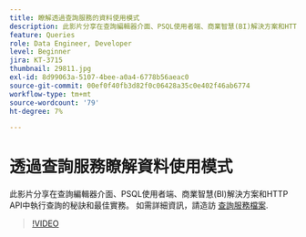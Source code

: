```yaml
---
title: 瞭解透過查詢服務的資料使用模式
description: 此影片分享在查詢編輯器介面、PSQL使用者端、商業智慧(BI)解決方案和HTTP API中執行查詢的秘訣和最佳實務。
feature: Queries
role: Data Engineer, Developer
level: Beginner
jira: KT-3715
thumbnail: 29811.jpg
exl-id: 8d99063a-5107-4bee-a0a4-6778b56aeac0
source-git-commit: 00ef0f40fb3d82f0c06428a35c0e402f46ab6774
workflow-type: tm+mt
source-wordcount: '79'
ht-degree: 7%

---
```


# 透過查詢服務瞭解資料使用模式

此影片分享在查詢編輯器介面、PSQL使用者端、商業智慧(BI)解決方案和HTTP API中執行查詢的秘訣和最佳實務。 如需詳細資訊，請造訪 [查詢服務檔案](https://experienceleague.adobe.com/docs/experience-platform/query/home.html?lang=zh-Hant).

>[!VIDEO](https://video.tv.adobe.com/v/29811?learn=on)
